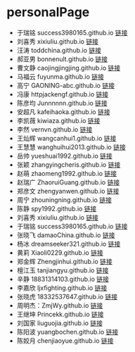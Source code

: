 # personalPage
+ 于瑞铭 success3980165.github.io [链接](success3980165.github.io)
+ 刘喜秀 xixiuliu.github.io [链接](xixiuliu.github.io)
+ 汪涛 toddchina.github.io [链接](toddchina.github.io)
+ 郝亚男 bonnenult.github.io [链接](bonnenult.github.io)
+ 曹文静 caojingjingjing.github.io [链接](caojingjingjing.github.io)
+ 马福云 fuyunma.github.io [链接](fuyunma.github.io)
+ 高宁 GAONING-abc.github.io [链接](GAONING-abc.github.io)
+ 冯康 httpjackengf.github.io [链接](httpjackengf.github.io)
+ 陈彦均 Junnnnnn.github.io [链接](Junnnnnn.github.io)
+ 安超凡 kafeihaoka.github.io [链接](kafeihaoka.github.io)
+ 李凯薇 kiwiaza.github.io [链接](kiwiaza.github.io)
+ 李然 vernvn.github.io [链接](vernvn.github.io)
+ 王灿辉 wangcanhui1.github.io [链接](wangcanhui1.github.io)
+ 王慧慧 wanghuihui2013.github.io [链接](wanghuihui2013.github.io)
+ 岳帅 yueshuai1992.github.io [链接](yueshuai1992.github.io)
+ 张颖 zhangyingcheris.github.io [链接](zhangyingcheris.github.io)
+ 赵萌 zhaomeng1992.github.io [链接](zhaomeng1992.github.io)
+ 赵瑞广 ZhaoruiGuang.github.io [链接](ZhaoruiGuang.github.io)
+ 郑彦文 zhengyanwen.github.io [链接](zhengyanwen.github.io)
+ 周宁 zhouningning.github.io [链接](zhouningning.github.io)
+ 陈静 spy1992.github.io [链接](spy1992.github.io)
+ 刘喜秀 xixiuliu.github.io [链接](xixiuliu.github.io)
+ 于瑞铭 success3980165.github.io [链接](success3980165.github.io)
+ 张晓飞 damaoChina.github.io [链接](damaoChina.github.io)
+ 杨冰 dreamseeker321.github.io [链接](dreamseeker321.github.io)
+ 黄莉 Xiaoli0229.github.io [链接](Xiaoli0229.github.io)
+ 郑金辉 Zhengjinhui.github.io [链接](Zhengjinhui.github.io)
+ 檀江玉 tanjiangyu.github.io [链接](tanjiangyu.github.io)
+ 辛静 18831314103.github.io [链接](18831314103.github.io)
+ 李嘉欣 ljxfighting.github.io [链接](ljxfighting.github.io)
+ 张晓虎 18332537647.github.io [链接](18332537647.github.io)
+ 周明杰：ZmjWy.github.io [链接](ZmjWy.github.io)
+ 王继坤 Princekk.github.io [链接](Princekk.github.io) 
+ 刘国家 liuguojia.github.io [链接](liuguojia.github.io)
+ 陈阳波 yuangbochen.github.io [链接](yuangbochen.github.io)
+ 陈姣月 chenjiaoyue.github.io [链接](chenjiaoyue.github.io)